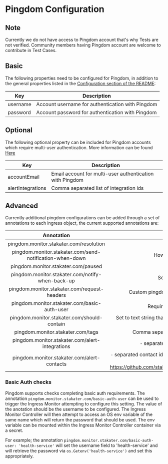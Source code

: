 # Pingdom Configuration

## Note
Currently we do not have access to Pingdom account that's why Tests are not verified. Community members having Pingdom account are welcome to contribute in Test Cases.

## Basic
The following properties need to be configured for Pingdom, in addition to the general properties listed
in the [Configuration section of the README](../README.md#configuration):

| Key      | Description                                      |
|----------|--------------------------------------------------|
| username | Account username for authentication with Pingdom |
| password | Account password for authentication with Pingdom |

## Optional
The following optional property can be included for Pingdom accounts which require multi-user authentication.
More information can be found [Here](https://www.pingdom.com/api/2.1/#multi-user+authentication)

| Key               | Description                                              |
|-------------------|----------------------------------------------------------|
| accountEmail      | Email account for multi-user authentication with Pingdom |
| alertIntegrations | Comma separated list of integration ids                  |

## Advanced

Currently additional pingdom configurations can be added through a set of annotations to each ingress object, the current supported annotations are:

|                        Annotation                        |                    Description                   |
|:--------------------------------------------------------:|:------------------------------------------------:|
| pingdom.monitor.stakater.com/resolution                  | The pingdom check interval in minutes            |
| pingdom.monitor.stakater.com/send-notification-when-down | How many failed check attempts before notifying  |
| pingdom.monitor.stakater.com/paused                      | Set to "true" to pause checks                    |
| pingdom.monitor.stakater.com/notify-when-back-up         | Set to "false" to disable recovery notifications |
| pingdom.monitor.stakater.com/request-headers             | Custom pingdom request headers (e.g. {"Accept"="application/json"}) |
| pingdom.monitor.stakater.com/basic-auth-user             | Required for basic-authentication checks - [see below](#basic-auth-checks) |
| pingdom.monitor.stakater.com/should-contain              | Set to text string that has to be present in the HTML code of the page (configures "Should contain") |
| pingdom.monitor.stakater.com/tags                        | Comma separated set of tags to apply to check (e.g. "testing,aws") |
| pingdom.monitor.stakater.com/alert-integrations                | `-` separated set list of integrations ids (e.g. "91166-12168") |
| pingdom.monitor.stakater.com/alert-contacts                | `-` separated contact id's (e.g. "1234567_8_9-9876543_2_1" ) to override the default alertContacts configured in https://github.com/stakater/IngressMonitorController/blob/master/README.md#usage|

### Basic Auth checks

Pingdom supports checks completing basic auth requirements. The annotation `pingdom.monitor.stakater.com/basic-auth-user` can be used to trigger the Ingress Monitor attempting to configure this setting. The value of the anotation should be the username to be configured. The Ingress Monitor Controller will then attempt to access an OS env variable of the same name which will return the password that should be used. The env variable can be mounted within the Ingress Monitor Controller container via a secret.

For example; the annotation `pingdom.monitor.stakater.com/basic-auth-user: 'health-service'` will set the username field to 'health-service' and will retrieve the password via `os.Getenv('health-service')` and set this appropriately.
